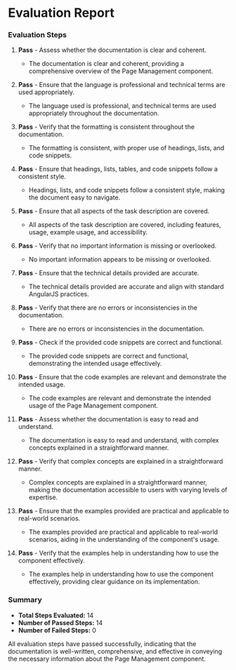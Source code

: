 # Evaluation Report

### Evaluation Steps

1. **Pass** - Assess whether the documentation is clear and coherent.
    - The documentation is clear and coherent, providing a comprehensive overview of the Page Management component.

2. **Pass** - Ensure that the language is professional and technical terms are used appropriately.
    - The language used is professional, and technical terms are used appropriately throughout the documentation.

3. **Pass** - Verify that the formatting is consistent throughout the documentation.
    - The formatting is consistent, with proper use of headings, lists, and code snippets.

4. **Pass** - Ensure that headings, lists, tables, and code snippets follow a consistent style.
    - Headings, lists, and code snippets follow a consistent style, making the document easy to navigate.

5. **Pass** - Ensure that all aspects of the task description are covered.
    - All aspects of the task description are covered, including features, usage, example usage, and accessibility.

6. **Pass** - Verify that no important information is missing or overlooked.
    - No important information appears to be missing or overlooked.

7. **Pass** - Ensure that the technical details provided are accurate.
    - The technical details provided are accurate and align with standard AngularJS practices.

8. **Pass** - Verify that there are no errors or inconsistencies in the documentation.
    - There are no errors or inconsistencies in the documentation.

9. **Pass** - Check if the provided code snippets are correct and functional.
    - The provided code snippets are correct and functional, demonstrating the intended usage effectively.

10. **Pass** - Ensure that the code examples are relevant and demonstrate the intended usage.
    - The code examples are relevant and demonstrate the intended usage of the Page Management component.

11. **Pass** - Assess whether the documentation is easy to read and understand.
    - The documentation is easy to read and understand, with complex concepts explained in a straightforward manner.

12. **Pass** - Verify that complex concepts are explained in a straightforward manner.
    - Complex concepts are explained in a straightforward manner, making the documentation accessible to users with varying levels of expertise.

13. **Pass** - Ensure that the examples provided are practical and applicable to real-world scenarios.
    - The examples provided are practical and applicable to real-world scenarios, aiding in the understanding of the component's usage.

14. **Pass** - Verify that the examples help in understanding how to use the component effectively.
    - The examples help in understanding how to use the component effectively, providing clear guidance on its implementation.

### Summary

- **Total Steps Evaluated:** 14
- **Number of Passed Steps:** 14
- **Number of Failed Steps:** 0

All evaluation steps have passed successfully, indicating that the documentation is well-written, comprehensive, and effective in conveying the necessary information about the Page Management component.